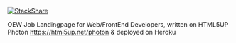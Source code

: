 [![StackShare](http://img.shields.io/badge/tech-stack-0690fa.svg?style=flat)](http://stackshare.io/oestreicher-plus-wagner-gmbh/oestreicher-plus-wagner-gmbh)

OEW Job Landingpage for Web/FrontEnd Developers, written on HTML5UP Photon https://html5up.net/photon & deployed on Heroku

